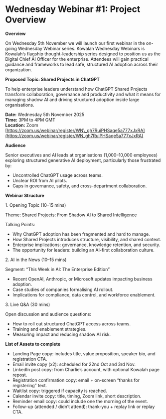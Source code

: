 # **Wednesday Webinar \#1: Project Overview**

**Overview**

On Wednesday 5th November we will launch our first webinar in the on-going Wednesday Webinar series. Kowalah Wednesday Webinars is Kowalah’s flagship thought-leadership series designed to position us as the Digital Chief AI Officer for the enterprise. Attendees will gain practical guidance and frameworks to lead safe, structured AI adoption across their organization.

**Proposed Topic: Shared Projects in ChatGPT**

To help enterprise leaders understand how ChatGPT Shared Projects transform collaboration, governance and productivity and what it means for managing shadow AI and driving structured adoption inside large organisations.

**Date:** Wednesday 5th November 2025  
**Time:** 3PM to 4PM GMT   
**Location:** Zoom [https://zoom.us/webinar/register/WN\_gh7RuiPHSaqe5a777xJxRA](https://zoom.us/webinar/register/WN_gh7RuiPHSaqe5a777xJxRA) 

**Audience**

Senior executives and AI leads at organisations (1,000–10,000 employees) exploring structured generative AI deployment, particularly those frustrated by:

* Uncontrolled ChatGPT usage across teams.  
* Unclear ROI from AI pilots.  
* Gaps in governance, safety, and cross-department collaboration.

**Webinar Structure**

1\. Opening Topic (10–15 mins) 

Theme: Shared Projects: From Shadow AI to Shared Intelligence

Talking Points:

* Why ChatGPT adoption has been fragmented and hard to manage.  
* How Shared Projects introduces structure, visibility, and shared context.  
* Enterprise implications: governance, knowledge retention, and security.  
* The opportunity for leaders: building an AI-first collaboration culture.

2\. AI in the News (10–15 mins)

Segment: “This Week in AI: The Enterprise Edition”

* Recent OpenAI, Anthropic, or Microsoft updates impacting business adoption.  
* Case studies of companies formalising AI rollout.  
* Implications for compliance, data control, and workforce enablement.

3\. Live Q\&A (30 mins)

Open discussion and audience questions:

* How to roll out structured ChatGPT access across teams.  
* Training and enablement strategies.  
* Measuring impact and reducing shadow AI risk.

**List of Assets to complete**

* Landing Page copy: includes title, value proposition, speaker bio, and registration CTA.  
* Email invite copy (x2): scheduled for 22nd Oct and 3rd Nov.  
* LinkedIn post copy: from Charlie’s account, with optional Kowalah page repost.  
* Registration confirmation copy: email \+ on-screen “thanks for registering” text.  
* Waitlist copy: triggered if capacity is reached.  
* Calendar invite copy: title, timing, Zoom link, short description.  
* Reminder email copy: could include one the morning of the event.  
* Follow-up (attended / didn’t attend): thank-you \+ replay link or replay CTA.


